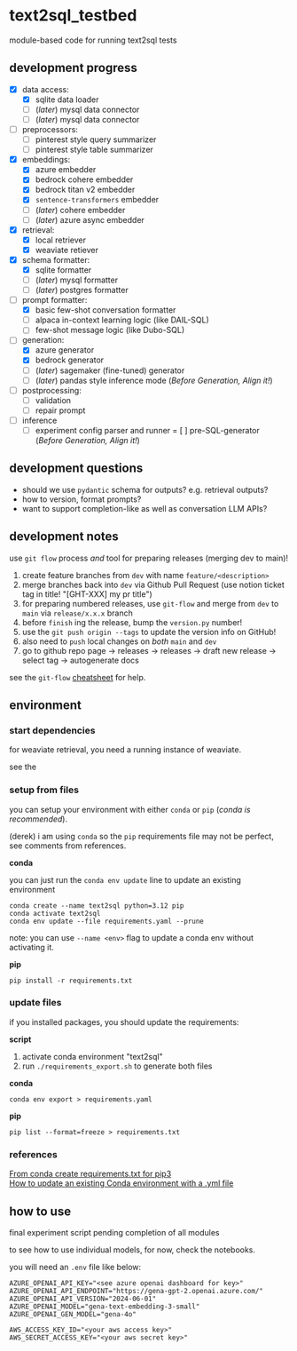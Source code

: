 # text2sql_testbed

module-based code for running text2sql tests

## development progress

- [x] data access:
    - [x] sqlite data loader
    - [ ] (*later*) mysql data connector
    - [ ] (*later*) mysql data connector
- [ ] preprocessors:
    - [ ] pinterest style query summarizer
    - [ ] pinterest style table summarizer
- [x] embeddings:
    - [x] azure embedder
    - [x] bedrock cohere embedder
    - [x] bedrock titan v2 embedder
    - [x] `sentence-transformers` embedder
    - [ ] (*later*) cohere embedder
    - [ ] (*later*) azure async embedder
- [x] retrieval:
    - [x] local retriever
    - [x] weaviate retiever
- [x] schema formatter:
    - [x] sqlite formatter
    - [ ] (*later*) mysql formatter
    - [ ] (*later*) postgres formatter
- [ ] prompt formatter:
    - [x] basic few-shot conversation formatter
    - [ ] alpaca in-context learning logic (like DAIL-SQL)
    - [ ] few-shot message logic (like Dubo-SQL)
- [ ] generation:
    - [x] azure generator
    - [x] bedrock generator
    - [ ] (*later*) sagemaker (fine-tuned) generator
    - [ ] (*later*) pandas style inference mode (*Before Generation, Align it!*)
- [ ] postprocessing:
    - [ ] validation
    - [ ] repair prompt
- [ ] inference
    - [ ] experiment config parser and runner
    = [ ] pre-SQL-generator (*Before Generation, Align it!*)

## development questions

- should we use `pydantic` schema for outputs? e.g. retrieval outputs?
- how to version, format prompts?
- want to support completion-like as well as conversation LLM APIs?

## development notes

use `git flow` process *and* tool for preparing releases (merging dev to main)!

1. create feature branches from `dev` with name `feature/<description>`
2. merge branches back into `dev` via Github Pull Request (use notion ticket tag in title! "[GHT-XXX] my pr title")
3. for preparing numbered releases, use `git-flow` and merge from `dev` to `main` via `release/x.x.x` branch
4. before `finish` ing the release, bump the `version.py` number!
5. use the `git push origin --tags` to update the version info on GitHub!
6. also need to `push` local changes on *both* `main` and `dev`
7. go to github repo page -> releases -> releases -> draft new release -> select tag -> autogenerate docs

see the `git-flow` [cheatsheet](http://danielkummer.github.io/git-flow-cheatsheet/) for help.

## environment

### start dependencies

for weaviate retrieval, you need a running instance of weaviate.

see the 

### setup from files

you can setup your environment with either `conda` or `pip` (*conda is recommended*).

(derek) i am using `conda` so the `pip` requirements file may not be perfect, see comments from references.

**conda**

you can just run the `conda env update` line to update an existing environment

```
conda create --name text2sql python=3.12 pip
conda activate text2sql
conda env update --file requirements.yaml --prune
``` 

note: you can use `--name <env>` flag to update a conda env without activating it.

**pip**

`pip install -r requirements.txt`

### update files

if you installed packages, you should update the requirements:

**script**

1. activate conda environment "text2sql"
2. run `./requirements_export.sh` to generate both files

**conda**

`conda env export > requirements.yaml`

**pip**

`pip list --format=freeze > requirements.txt`

### references

[From conda create requirements.txt for pip3](https://stackoverflow.com/questions/50777849/from-conda-create-requirements-txt-for-pip3)  
[How to update an existing Conda environment with a .yml file](https://stackoverflow.com/questions/42352841/how-to-update-an-existing-conda-environment-with-a-yml-file)

## how to use

final experiment script pending completion of all modules

to see how to use individual models, for now, check the notebooks.

you will need an `.env` file like below:

```
AZURE_OPENAI_API_KEY="<see azure openai dashboard for key>"
AZURE_OPENAI_API_ENDPOINT="https://gena-gpt-2.openai.azure.com/"
AZURE_OPENAI_API_VERSION="2024-06-01"
AZURE_OPENAI_MODEL="gena-text-embedding-3-small"
AZURE_OPENAI_GEN_MODEL="gena-4o"

AWS_ACCESS_KEY_ID="<your aws access key>"
AWS_SECRET_ACCESS_KEY="<your aws secret key>"
```